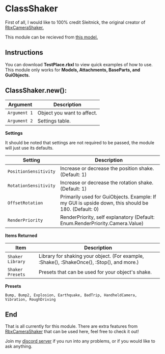 # ClassShaker

First of all, I would like to 100% credit Sleitnick, the original creator of [RbxCameraShaker.](https://github.com/Sleitnick/RbxCameraShaker/tree/master)

This module can be recieved from [this model.](https://create.roblox.com/store/asset/18112491559/ClassShaker)

## Instructions
You can download **TestPlace.rbxl** to view quick examples of how to use.
This module only works for **Models, Attachments, BaseParts, and GuiObjects.**

## ClassShaker.new():

| Argument | Description |
| ------ | ----------- |
| `Argument 1` | Object you want to affect. |
| `Argument 2` | Settings table. |

**Settings**

It should be noted that settings are not required to be passed, the module will just use its defaults.

| Setting | Description |
| ------ | ----------- |
| `PositionSensitivity` | Increase or decrease the position shake. (Default: 1) |
| `RotationSensitivity` | Increase or decrease the rotation shake. (Default: 1) |
| `OffsetRotation` | Primarily used for GuiObjects. Example: If my GUI is upside down, this should be 180. (Default: 0) |
| `RenderPriority` | RenderPriority, self explanatory (Default: Enum.RenderPriority.Camera.Value) |

**Items Returned**

| Item | Description |
| ------ | ----------- |
| `Shaker Library` | Library for shaking your object. (For example, :Shake(), :ShakeOnce(), :Stop(), and more.) |
| `Shaker Presets` | Presets that can be used for your object's shake. |

**Presets**
```
Bump, Bump2, Explosion, Earthquake, BadTrip, HandheldCamera, Vibration, RoughDriving
```

## End

That is all currently for this module. There are extra features from [RbxCameraShaker](https://github.com/Sleitnick/RbxCameraShaker/tree/master) that can be used here, feel free to check it out!

Join my [discord server](https://discord.gg/2JdU9x4usT) if you run into any problems, or if you would like to ask anything.
